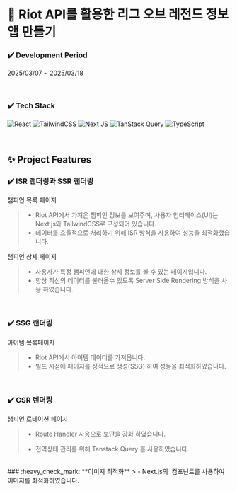 <!-- ####### 헤더 -->

# :game_die: Riot API를 활용한 리그 오브 레전드 정보 앱 만들기
<!-- ####### 프로젝트 소개 -->

<!-- 기간 -->

### :heavy_check_mark: **Development Period**
2025/03/07 ~ 2025/03/18

<br/>
<!-- 테크 스택 -->

### :heavy_check_mark: **Tech Stack**
![React](https://img.shields.io/badge/react-%2320232a.svg?style=for-the-badge&logo=react&logoColor=%2361DAFB)
![TailwindCSS](https://img.shields.io/badge/tailwindcss-%2338B2AC.svg?style=for-the-badge&logo=tailwind-css&logoColor=white)
![Next JS](https://img.shields.io/badge/Next-black?style=for-the-badge&logo=next.js&logoColor=white)
![TanStack Query](https://img.shields.io/badge/TanStack%20Query-%23FF4154.svg?style=for-the-badge&logo=reactquery&logoColor=white)
![TypeScript](https://img.shields.io/badge/TypeScript-%23007ACC.svg?style=for-the-badge&logo=typescript&logoColor=white)



<br/>

<!-- ####### 프로젝트 특징 -->

<!-- 제목 -->
## :sparkles: Project Features

<!-- 특징 하나 -->
### :heavy_check_mark: **ISR 랜더링과 SSR 랜더링**
챔피언 목록 페이지
> - Riot API에서 가져온 챔피언 정보를 보여주며, 사용자 인터페이스(UI)는 Next.js와 TailwindCSS로 구성되어 있습니다.
> - 데이터를 효율적으로 처리하기 위해 ISR 방식을 사용하여 성능을 최적화했습니다.

챔피언 상세 페이지
> - 사용자가 특정 챔피언에 대한 상세 정보를 볼 수 있는 페이지입니다.
> - 항상 최신의 데이터를 불러올수 있도록 Server Side Rendering 방식을 사용 하였습니다.
<br/>

### :heavy_check_mark: **SSG 랜더링**
아이템 목록페이지
> - Riot API에서 아이템 데이터를 가져옵니다.
> - 빌드 시점에 페이지를 정적으로 생성(SSG) 하여 성능을 최적화하였습니다.
<br/>

<!-- 특징 둘 -->
### :heavy_check_mark: **CSR 렌더링**
챔피언 로테이션 페이지
> - Route Handler 사용으로 보안을 강화 하였습니다.
>
> - 전역상태 관리를 위해 Tanstack Query 를 사용하였습니다.
>
<br/>
### :heavy_check_mark: **이미지 최적화**
> - Next.js의 <Image /> 컴포넌트를 사용하여 이미지를 최적화하였습니다.


